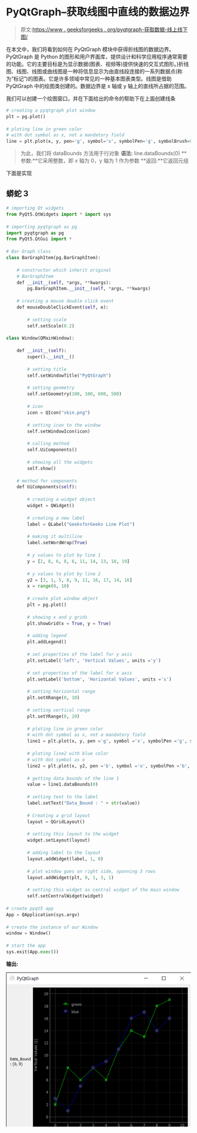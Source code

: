 # PyQtGraph–获取线图中直线的数据边界

> 原文:[https://www . geeksforgeeks . org/pyqtgraph-获取数据-线上线下图/](https://www.geeksforgeeks.org/pyqtgraph-getting-data-bounds-of-the-line-in-line-graph/)

在本文中，我们将看到如何在 PyQtGraph 模块中获得折线图的数据边界。PyQtGraph 是 Python 的图形和用户界面库，提供设计和科学应用程序通常需要的功能。它的主要目标是为显示数据(图表、视频等)提供快速的交互式图形。)折线图、线图、线图或曲线图是一种将信息显示为由直线段连接的一系列数据点(称为“标记”)的图表。它是许多领域中常见的一种基本图表类型。线图是借助 PyQtGraph 中的绘图类创建的。数据边界是 x 轴或 y 轴上的直线所占据的范围。

我们可以创建一个绘图窗口，并在下面给出的命令的帮助下在上面创建线条

```py
# creating a pyqtgraph plot window
plt = pg.plot()

# ploting line in green color
# with dot symbol as x, not a mandatory field
line = plt.plot(x, y, pen='g', symbol='x', symbolPen='g', symbolBrush=0.2, name='green')
```

> 为此，我们将 dataBounds 方法用于行对象
> **语法:** line.dataBounds(0)
> **参数:**它采用整数，即 x 轴为 0，y 轴为 1 作为参数
> **返回:**它返回元组

下面是实现

## 蟒蛇 3

```py
# importing Qt widgets
from PyQt5.QtWidgets import * import sys

# importing pyqtgraph as pg
import pyqtgraph as pg
from PyQt5.QtGui import *

# Bar Graph class
class BarGraphItem(pg.BarGraphItem):

    # constructor which inherit original
    # BarGraphItem
    def __init__(self, *args, **kwargs):
        pg.BarGraphItem.__init__(self, *args, **kwargs)

    # creating a mouse double click event
    def mouseDoubleClickEvent(self, e):

        # setting scale
        self.setScale(0.2)

class Window(QMainWindow):

    def __init__(self):
        super().__init__()

        # setting title
        self.setWindowTitle("PyQtGraph")

        # setting geometry
        self.setGeometry(100, 100, 600, 500)

        # icon
        icon = QIcon("skin.png")

        # setting icon to the window
        self.setWindowIcon(icon)

        # calling method
        self.UiComponents()

        # showing all the widgets
        self.show()

    # method for components
    def UiComponents(self):

        # creating a widget object
        widget = QWidget()

        # creating a new label
        label = QLabel("GeeksforGeeks Line Plot")

        # making it multiline
        label.setWordWrap(True)

        # y values to plot by line 1
        y = [2, 8, 6, 8, 6, 11, 14, 13, 18, 19]

        # y values to plot by line 2
        y2 = [3, 1, 5, 8, 9, 11, 16, 17, 14, 16]
        x = range(0, 10)

        # create plot window object
        plt = pg.plot()

        # showing x and y grids
        plt.showGrid(x = True, y = True)

        # adding legend
        plt.addLegend()

        # set properties of the label for y axis
        plt.setLabel('left', 'Vertical Values', units ='y')

        # set properties of the label for x axis
        plt.setLabel('bottom', 'Horizontal Values', units ='s')

        # setting horizontal range
        plt.setXRange(0, 10)

        # setting vertical range
        plt.setYRange(0, 20)

        # ploting line in green color
        # with dot symbol as x, not a mandatory field
        line1 = plt.plot(x, y, pen ='g', symbol ='x', symbolPen ='g', symbolBrush = 0.2, name ='green')

        # ploting line2 with blue color
        # with dot symbol as o
        line2 = plt.plot(x, y2, pen ='b', symbol ='o', symbolPen ='b', symbolBrush = 0.2, name ='blue')

        # getting data bounds of the line 1
        value = line1.dataBounds(0)

        # setting text to the label
        label.setText("Data_Bound : " + str(value))

        # Creating a grid layout
        layout = QGridLayout()

        # setting this layout to the widget
        widget.setLayout(layout)

        # adding label to the layout
        layout.addWidget(label, 1, 0)

        # plot window goes on right side, spanning 3 rows
        layout.addWidget(plt, 0, 1, 3, 1)

        # setting this widget as central widget of the main window
        self.setCentralWidget(widget)

# create pyqt5 app
App = QApplication(sys.argv)

# create the instance of our Window
window = Window()

# start the app
sys.exit(App.exec())
```

**输出:**

![](img/450f6ab9d7075e0739b4c80905a0896e.png)